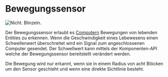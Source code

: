 # Bewegungssensor

![Nicht. Blinzeln.](oredict:opencomputers:motionSensor)

Der Bewegungssensor erlaubt es [Computern](../general/computer.md) Bewegungen von lebenden Entities zu erkennen. Wenn die Geschwindigkeit eines Lebewesens einen Schwellenwert überschreitet wird ein Signal zum angeschlossenen Computer gesendet. Der Schwellwert kann mittels der Komponenten-API welche der Bewegungssensor bereitstellt verändert werden.

Die Bewegung wird nur erkannt, wenn sie in einem Radius von acht Blöcken um den Sensor geschieht und wenn eine direkte Sichtlinie besteht.
